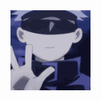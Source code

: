<a href="https://www.youtube.com/watch?v=GwaRztMaoY0">

<img src='https://github.com/PeterB2003/PeterB2003/blob/main/gojo.gif' />
</a>

<!--
**PeterB2003/PeterB2003** is a ✨ _special_ ✨ repository because its `README.md` (this file) appears on your GitHub profile.

Here are some ideas to get you started:

- 🔭 I’m currently working on ...
- 🌱 I’m currently learning ...
- 👯 I’m looking to collaborate on ...
- 🤔 I’m looking for help with ...
- 💬 Ask me about ...
- 📫 How to reach me: ...
- 😄 Pronouns: ...
- ⚡ Fun fact: ...
-->
